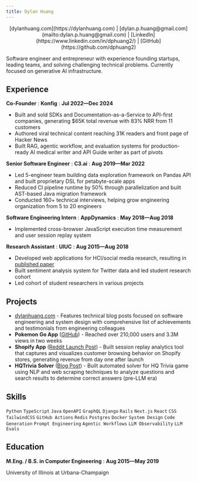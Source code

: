 ```yaml
---
title: Dylan Huang
---
```


<div style="text-align: center">
[dylanhuang.com](https://dylanhuang.com) | [dylan.p.huang@gmail.com](mailto:dylan.p.huang@gmail.com) | [LinkedIn](https://www.linkedin.com/in/dphuang2/) | [GitHub](https://github.com/dphuang2)
</div>

Software engineer and entrepreneur with experience founding startups, leading
teams, and solving challenging technical problems. Currently focused on
generative AI infrastructure.

## Experience

**Co-Founder**
: **Konfig**
: **Jul 2022—Dec 2024**

- Built and sold SDKs and Documentation-as-a-Service to API-first companies,
  generating $65K total revenue with 83% NRR from 11 customers
- Authored viral technical content reaching 31K readers and front page of Hacker News
- Built RAG, agentic workflow, and evaluation systems for production-ready AI medical
  writer and API Guide writer as part of pivots

**Senior Software Engineer**
: **C3.ai**
: **Aug 2019—Mar 2022**

- Led 5-engineer team building data exploration framework on Pandas API and built proprietary DSL for petabyte-scale apps
- Reduced CI pipeline runtime by 50% through parallelization and built AST-based Java migration framework
- Conducted 160+ technical interviews, helping grow engineering organization from 5 to 20 engineers

**Software Engineering Intern**
: **AppDynamics**
: **May 2018—Aug 2018**

- Implemented cross-browser JavaScript execution time measurement and user session replay system

**Research Assistant**
: **UIUC**
: **Aug 2015—Aug 2018**

- Developed web applications for HCI/social media research, resulting in [published paper](https://dl.acm.org/doi/abs/10.1145/3173574.3173590)
- Built sentiment analysis system for Twitter data and led student research cohort
- Led cohort of student researchers in various projects

## Projects

- [dylanhuang.com](https://dylanhuang.com) - Features technical blog posts focused on software engineering and system design with comprehensive list of achievements and testimonials from engineering colleagues
- **Pokemon Go App** ([GitHub](https://github.com/dphuang2/PoGoBag)) - Reached over 210,000 users and 3.3M views in two weeks
- **Shopify App** ([Reddit Launch Post](https://www.reddit.com/r/shopify/comments/dirbr5/loopr_optimize_user_experiences_with_pixelperfect/)) - Built session replay analytics tool that captures and visualizes customer browsing behavior on Shopify stores, generating revenue from day one after launch
- **HQTrivia Solver** ([Blog Post](https://github.com/dphuang2/dphuang2.github.io/blob/v2/_posts/2018-01-10-hqtrivia.markdown)) - Built automated solver for HQ Trivia game using NLP and web scraping techniques to analyze questions and search results to determine correct answers (pre-LLM era)

## Skills

`Python` `TypeScript` `Java` `OpenAPI` `GraphQL` `Django` `Rails` `Next.js` `React` `CSS` `TailwindCSS` `GitHub Actions` `Redis` `Postgres` `Docker` `System Design` `Code Generation` `Prompt Engineering` `Agentic Workflows` `LLM Observability` `LLM Evals`

## Education

**M.Eng. / B.S. in Computer Engineering**
: **Aug 2015—May 2019**

University of Illinois at Urbana-Champaign
